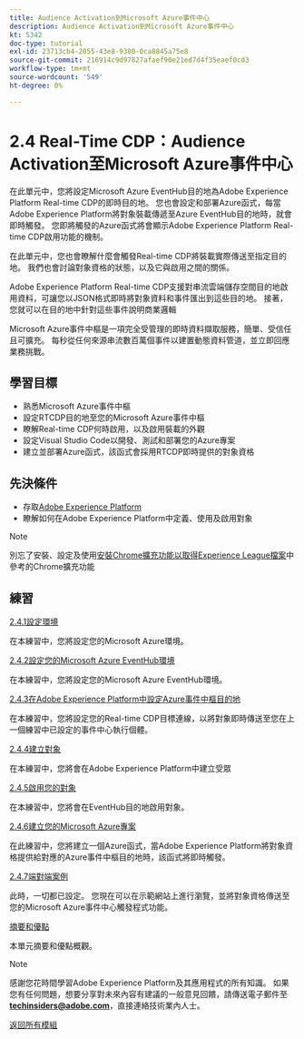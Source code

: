 ```yaml
---
title: Audience Activation到Microsoft Azure事件中心
description: Audience Activation到Microsoft Azure事件中心
kt: 5342
doc-type: tutorial
exl-id: 23713cb4-2055-43e8-9380-0ca8845a75e8
source-git-commit: 216914c9d97827afaef90e21ed7d4f35eaef0cd3
workflow-type: tm+mt
source-wordcount: '549'
ht-degree: 0%

---
```


# 2.4 Real-Time CDP：Audience Activation至Microsoft Azure事件中心

在此單元中，您將設定Microsoft Azure EventHub目的地為Adobe Experience Platform Real-time CDP的即時目的地。 您也會設定和部署Azure函式，每當Adobe Experience Platform將對象裝載傳遞至Azure EventHub目的地時，就會即時觸發。 您即將觸發的Azure函式將會顯示Adobe Experience Platform Real-time CDP啟用功能的機制。

在此單元中，您也會瞭解什麼會觸發Real-time CDP將裝載實際傳送至指定目的地。 我們也會討論對象資格的狀態，以及它與啟用之間的關係。

Adobe Experience Platform Real-time CDP支援對串流雲端儲存空間目的地啟用資料，可讓您以JSON格式即時將對象資料和事件匯出到這些目的地。 接著，您就可以在目的地中針對這些事件說明商業邏輯

Microsoft Azure事件中樞是一項完全受管理的即時資料擷取服務，簡單、受信任且可擴充。 每秒從任何來源串流數百萬個事件以建置動態資料管道，並立即回應業務挑戰。

## 學習目標

- 熟悉Microsoft Azure事件中樞
- 設定RTCDP目的地至您的Microsoft Azure事件中樞
- 瞭解Real-time CDP何時啟用，以及啟用裝載的外觀
- 設定Visual Studio Code以開發、測試和部署您的Azure專案
- 建立並部署Azure函式，該函式會採用RTCDP即時提供的對象資格

## 先決條件

- 存取[Adobe Experience Platform](https://experience.adobe.com/platform)
- 瞭解如何在Adobe Experience Platform中定義、使用及啟用對象

>[!NOTE]
>
>別忘了安裝、設定及使用[安裝Chrome擴充功能以取得Experience League檔案](../../gettingstarted/gettingstarted/ex1.md)中參考的Chrome擴充功能

## 練習

[2.4.1設定環境](./ex1.md)

在本練習中，您將設定您的Microsoft Azure環境。

[2.4.2設定您的Microsoft Azure EventHub環境](./ex2.md)

在本練習中，您將設定您的Microsoft Azure EventHub環境。

[2.4.3在Adobe Experience Platform中設定Azure事件中樞目的地](./ex3.md)

在本練習中，您將設定您的Real-time CDP目標連線，以將對象即時傳送至您在上一個練習中已設定的事件中心執行個體。

[2.4.4建立對象](./ex4.md)

在本練習中，您將會在Adobe Experience Platform中建立受眾

[2.4.5啟用您的對象](./ex5.md)

在本練習中，您將會在EventHub目的地啟用對象。

[2.4.6建立您的Microsoft Azure專案](./ex6.md)

在此練習中，您將建立一個Azure函式，當Adobe Experience Platform將對象資格提供給對應的Azure事件中樞目的地時，該函式將即時觸發。

[2.4.7端對端案例](./ex7.md)

此時，一切都已設定。 您現在可以在示範網站上進行瀏覽，並將對象資格傳送至您的Microsoft Azure事件中心觸發程式功能。

[摘要和優點](./summary.md)

本單元摘要和優點概觀。

>[!NOTE]
>
>感謝您花時間學習Adobe Experience Platform及其應用程式的所有知識。 如果您有任何問題，想要分享對未來內容有建議的一般意見回饋，請傳送電子郵件至&#x200B;**techinsiders@adobe.com**，直接連絡技術業內人士。

[返回所有模組](../../../overview.md)
